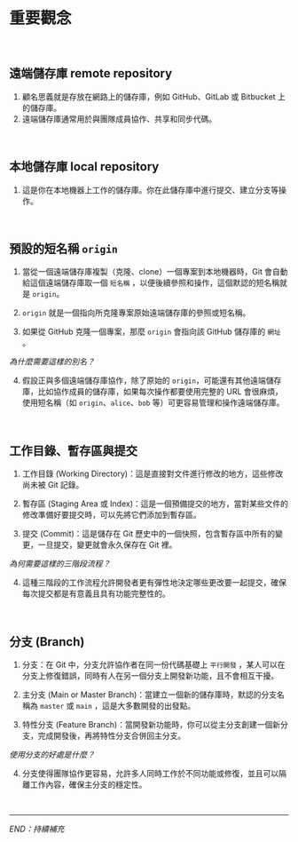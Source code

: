 # 重要觀念


</br>

## 遠端儲存庫 remote repository

1. 顧名思義就是存放在網路上的儲存庫，例如 GitHub、GitLab 或 Bitbucket 上的儲存庫。
2. 遠端儲存庫通常用於與團隊成員協作、共享和同步代碼。

</br>

## 本地儲存庫 local repository

1. 這是你在本地機器上工作的儲存庫。你在此儲存庫中進行提交、建立分支等操作。

</br>

## 預設的短名稱 `origin`

1. 當從一個遠端儲存庫複製（克隆、clone）一個專案到本地機器時，Git 會自動給這個遠端儲存庫取一個 `短名稱` ，以便後續參照和操作，這個默認的短名稱就是 `origin`。

2. `origin` 就是一個指向所克隆專案原始遠端儲存庫的參照或短名稱。

3. 如果從 GitHub 克隆一個專案，那麼 `origin` 會指向該 GitHub 儲存庫的 `網址` 。

_為什麼需要這樣的別名？_

4. 假設正與多個遠端儲存庫協作，除了原始的 `origin`，可能還有其他遠端儲存庫，比如協作成員的儲存庫，如果每次操作都要使用完整的 URL 會很麻煩，使用短名稱（如 `origin`、`alice`、`bob` 等）可更容易管理和操作遠端儲存庫。


</br>



## 工作目錄、暫存區與提交

1. 工作目錄 (Working Directory)：這是直接對文件進行修改的地方，這些修改尚未被 Git 記錄。

2. 暫存區 (Staging Area 或 Index)：這是一個預備提交的地方，當對某些文件的修改準備好要提交時，可以先將它們添加到暫存區。

3. 提交 (Commit)：這是儲存在 Git 歷史中的一個快照，包含暫存區中所有的變更，一旦提交，變更就會永久保存在 Git 裡。

_為何需要這樣的三階段流程？_

4. 這種三階段的工作流程允許開發者更有彈性地決定哪些更改要一起提交，確保每次提交都是有意義且具有功能完整性的。

</br>

## 分支 (Branch)

1. 分支：在 Git 中，分支允許協作者在同一份代碼基礎上 `平行開發` ，某人可以在分支上修復錯誤，同時有人在另一個分支上開發新功能，且不會相互干擾。

2. 主分支 (Main or Master Branch)：當建立一個新的儲存庫時，默認的分支名稱為 `master` 或 `main` ，這是大多數開發的出發點。

3. 特性分支 (Feature Branch)：當開發新功能時，你可以從主分支創建一個新分支，完成開發後，再將特性分支合併回主分支。

_使用分支的好處是什麼？_

4. 分支使得團隊協作更容易，允許多人同時工作於不同功能或修復，並且可以隔離工作內容，確保主分支的穩定性。

</br>

---

_END：持續補充_


